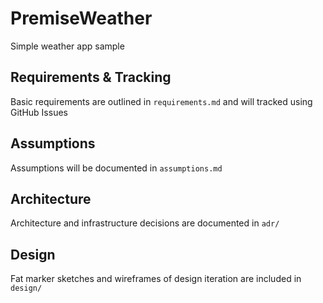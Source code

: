 # PremiseWeather
Simple weather app sample

## Requirements & Tracking
Basic requirements are outlined in `requirements.md` and will tracked using GitHub Issues

## Assumptions
Assumptions will be documented in `assumptions.md`

## Architecture
Architecture and infrastructure decisions are documented in `adr/`

## Design
Fat marker sketches and wireframes of design iteration are included in `design/`
